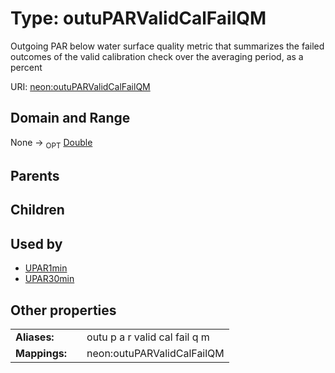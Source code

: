 
# Type: outuPARValidCalFailQM


Outgoing PAR below water surface quality metric that summarizes the failed outcomes of the valid calibration check over the averaging period, as a percent

URI: [neon:outuPARValidCalFailQM](https://data.neonscience.org/outuPARValidCalFailQM)


## Domain and Range

None ->  <sub>OPT</sub> [Double](types/Double.md)

## Parents


## Children


## Used by

 * [UPAR1min](UPAR1min.md)
 * [UPAR30min](UPAR30min.md)

## Other properties

|  |  |  |
| --- | --- | --- |
| **Aliases:** | | outu p a r valid cal fail q m |
| **Mappings:** | | neon:outuPARValidCalFailQM |

